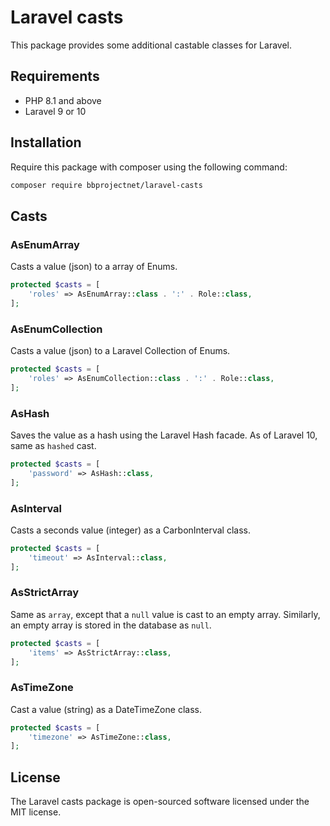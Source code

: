 # Laravel casts

This package provides some additional castable classes for Laravel.

## Requirements

- PHP 8.1 and above
- Laravel 9 or 10

## Installation

Require this package with composer using the following command:

```bash
composer require bbprojectnet/laravel-casts
```

## Casts

### AsEnumArray

Casts a value (json) to a array of Enums.

```php
protected $casts = [
	'roles' => AsEnumArray::class . ':' . Role::class,
];
```

### AsEnumCollection

Casts a value (json) to a Laravel Collection of Enums.

```php
protected $casts = [
	'roles' => AsEnumCollection::class . ':' . Role::class,
];
```

### AsHash

Saves the value as a hash using the Laravel Hash facade. As of Laravel 10, same as `hashed` cast.

```php
protected $casts = [
	'password' => AsHash::class,
];
```

### AsInterval

Casts a seconds value (integer) as a CarbonInterval class.

```php
protected $casts = [
	'timeout' => AsInterval::class,
];
```

### AsStrictArray

Same as `array`, except that a `null` value is cast to an empty array. Similarly, an empty array is stored in the database as `null`.

```php
protected $casts = [
	'items' => AsStrictArray::class,
];
```

### AsTimeZone

Cast a value (string) as a DateTimeZone class.

```php
protected $casts = [
	'timezone' => AsTimeZone::class,
];
```

## License

The Laravel casts package is open-sourced software licensed under the MIT license.
